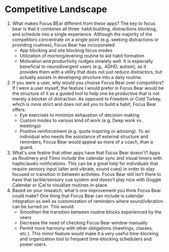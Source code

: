 # Competitive Landscape
1. What makes Focus BEar different from these apps?
    The key to focus bear is that it combines all three: habit building, distractions blocking, and schedule into a single experience. Although the majority of the competitors concentrate on a single point (e.g. seeking distractions or providing routines), Focus Bear has incorporated: 
    - App blocking and site blocking focus modes 
    - Utilization of morning/evening routine to aid habit formation
    - Motivation and productivity nudges innately well. 
    It is especially beneficial to neurodivergent users (e.g., ADHD, autism), as it provides them with a utility that does not just reduce distractors, but actually assists in developing structure into a daily routine.
2. If you were a user, why would you choose Focus Bear over compotitors?
    If I were a user myself, the feature I would prefer in Focus Bear would be the structure of it as a guided tool to help one be productive that is not merely a blocker of distraction. As opposed to Freedom or Cold Turkey, which is more strict and does not aid you to build a habit, Focus Bear offers: 
    - Eye exercises to minimize exhaustion of decision-making
    - Custom modes to various kind of work (e.g. Deep work vs. meetings)
    - Positive reinforcement (e.g. quote inspiring or advising). 
    To an individual who needs the assistance of external structure and reminders, Focus Bear would appeal as more of a coach, than a guard.
3. What's one featire that other apps have that Focus Bear doesn't?
    Apps as Routinery and Tiimo include the calendar sync and visual timers with haptic/audio notifications. This can be a great help for individuals that require sensory input (alter and vibrate, sound cues) in order to stay focused or transition in between activities. Focus Bear still isn’t there to have that tactile/sensory cue system and doesn’t play nice with Goggle Calendar or iCal to visualize routines in-place.
4. Based on your reseatch, what's one improvement you think Focus Bear could make?
    One thing that Focus Bear can include is calendar integration as well as customization of reminders where sound/vibration can be turned on. This would:  
    - Smoothen the transition between routine blocks experienced by the users
    - Decrease the need of checking Focus Bear window manually
    - Permit more harmony with other obligations (meetings, classes, etc.). 
    This minor feature would make it a very useful time-blocking and organization tool to frequent time-blocking schedulers and power users. 